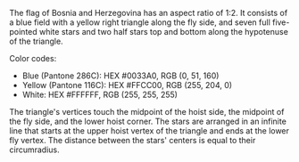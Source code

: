 The flag of Bosnia and Herzegovina has an aspect ratio of 1:2. It consists of a blue field with a yellow right triangle along the fly side, and seven full five-pointed white stars and two half stars top and bottom along the hypotenuse of the triangle.

Color codes:
- Blue (Pantone 286C): HEX #0033A0, RGB (0, 51, 160)
- Yellow (Pantone 116C): HEX #FFCC00, RGB (255, 204, 0)
- White: HEX #FFFFFF, RGB (255, 255, 255)

The triangle's vertices touch the midpoint of the hoist side, the midpoint of the fly side, and the lower hoist corner. The stars are arranged in an infinite line that starts at the upper hoist vertex of the triangle and ends at the lower fly vertex. The distance between the stars' centers is equal to their circumradius.